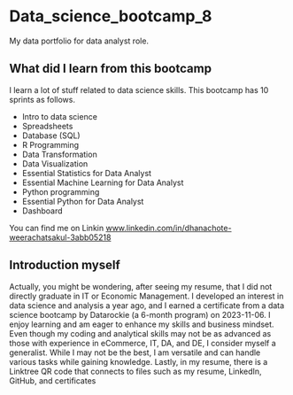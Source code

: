 # Data_science_bootcamp_8
My data portfolio for data analyst role.

## What did I learn from this bootcamp

I learn a lot of stuff related to data science skills. This bootcamp has 10 sprints as follows.

- Intro to data science
- Spreadsheets
- Database (SQL)
- R Programming
- Data Transformation
- Data Visualization
- Essential Statistics for Data Analyst
- Essential Machine Learning for Data Analyst
- Python programming
- Essential Python for Data Analyst
- Dashboard

You can find me on Linkin www.linkedin.com/in/dhanachote-weerachatsakul-3abb05218

## Introduction myself
Actually, you might be wondering, after seeing my resume, that I did not directly graduate in IT or Economic Management. 
I developed an interest in data science and analysis a year ago, and I earned a certificate from a data science bootcamp by Datarockie (a 6-month program) on 2023-11-06. 
I enjoy learning and am eager to enhance my skills and business mindset. 
Even though my coding and analytical skills may not be as advanced as those with experience in eCommerce, IT, DA, and DE, I consider myself a generalist. 
While I may not be the best, I am versatile and can handle various tasks while gaining knowledge. 
Lastly, in my resume, there is a Linktree QR code that connects to files such as my resume, LinkedIn, GitHub, and certificates
